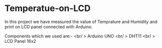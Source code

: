 # Temperatue-on-LCD

In this project we have measured the value of Temprature and Humidity and print on LCD panel connected with Arduino.

Components which we used are:- <br/ >
Arduino UNO <br/ >
DHT11 <br/ >
LCD Panel 16x2
